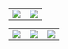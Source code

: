 <table>
    <tr>
        <td >
            <center><img src="https://github-readme-stats.vercel.app/api?username=b3nguang&show_icons=true&hide_border=true&theme=chartreuse-dark" ></center>
        </td>
        <td >
            <center><img src="https://github-profile-summary-cards.vercel.app/api/cards/profile-details?username=b3nguang&theme=github_dark&show_icons=true" align="right" /></center>
        </td>
    </tr>
</table>


<table>
    <tr>
        <td >
            <center><img src="http://github-profile-summary-cards.vercel.app/api/cards/repos-per-language?username=b3nguang&theme=vue" ></center>
        </td>
        <td >
            <center><img src="http://github-profile-summary-cards.vercel.app/api/cards/productive-time?username=b3nguang&theme=github&utcOffset=8" align="right" /></center>
        </td>
        <td >
            <center><img src="http://github-profile-summary-cards.vercel.app/api/cards/most-commit-language?username=b3nguang&theme=vue" align="right" /></center>
        </td>
    </tr>
</table>

